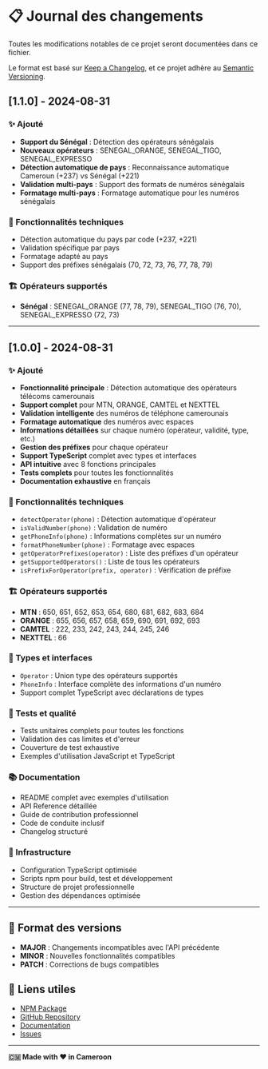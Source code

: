 # 📋 Journal des changements

Toutes les modifications notables de ce projet seront documentées dans ce fichier.

Le format est basé sur [Keep a Changelog](https://keepachangelog.com/fr/1.0.0/),
et ce projet adhère au [Semantic Versioning](https://semver.org/lang/fr/).

## [1.1.0] - 2024-08-31

### ✨ Ajouté
- **Support du Sénégal** : Détection des opérateurs sénégalais
- **Nouveaux opérateurs** : SENEGAL_ORANGE, SENEGAL_TIGO, SENEGAL_EXPRESSO
- **Détection automatique de pays** : Reconnaissance automatique Cameroun (+237) vs Sénégal (+221)
- **Validation multi-pays** : Support des formats de numéros sénégalais
- **Formatage multi-pays** : Formatage automatique pour les numéros sénégalais

### 🔧 Fonctionnalités techniques
- Détection automatique du pays par code (+237, +221)
- Validation spécifique par pays
- Formatage adapté au pays
- Support des préfixes sénégalais (70, 72, 73, 76, 77, 78, 79)

### 🏗️ Opérateurs supportés
- **Sénégal** : SENEGAL_ORANGE (77, 78, 79), SENEGAL_TIGO (76, 70), SENEGAL_EXPRESSO (72, 73)

---

## [1.0.0] - 2024-08-31

### ✨ Ajouté
- **Fonctionnalité principale** : Détection automatique des opérateurs télécoms camerounais
- **Support complet** pour MTN, ORANGE, CAMTEL et NEXTTEL
- **Validation intelligente** des numéros de téléphone camerounais
- **Formatage automatique** des numéros avec espaces
- **Informations détaillées** sur chaque numéro (opérateur, validité, type, etc.)
- **Gestion des préfixes** pour chaque opérateur
- **Support TypeScript** complet avec types et interfaces
- **API intuitive** avec 8 fonctions principales
- **Tests complets** pour toutes les fonctionnalités
- **Documentation exhaustive** en français

### 🔧 Fonctionnalités techniques
- `detectOperator(phone)` : Détection automatique d'opérateur
- `isValidNumber(phone)` : Validation de numéro
- `getPhoneInfo(phone)` : Informations complètes sur un numéro
- `formatPhoneNumber(phone)` : Formatage avec espaces
- `getOperatorPrefixes(operator)` : Liste des préfixes d'un opérateur
- `getSupportedOperators()` : Liste de tous les opérateurs
- `isPrefixForOperator(prefix, operator)` : Vérification de préfixe

### 🏗️ Opérateurs supportés
- **MTN** : 650, 651, 652, 653, 654, 680, 681, 682, 683, 684
- **ORANGE** : 655, 656, 657, 658, 659, 690, 691, 692, 693
- **CAMTEL** : 222, 233, 242, 243, 244, 245, 246
- **NEXTTEL** : 66

### 📱 Types et interfaces
- `Operator` : Union type des opérateurs supportés
- `PhoneInfo` : Interface complète des informations d'un numéro
- Support complet TypeScript avec déclarations de types

### 🧪 Tests et qualité
- Tests unitaires complets pour toutes les fonctions
- Validation des cas limites et d'erreur
- Couverture de test exhaustive
- Exemples d'utilisation JavaScript et TypeScript

### 📚 Documentation
- README complet avec exemples d'utilisation
- API Reference détaillée
- Guide de contribution professionnel
- Code de conduite inclusif
- Changelog structuré

### 🚀 Infrastructure
- Configuration TypeScript optimisée
- Scripts npm pour build, test et développement
- Structure de projet professionnelle
- Gestion des dépendances optimisée

---

## 📝 Format des versions

- **MAJOR** : Changements incompatibles avec l'API précédente
- **MINOR** : Nouvelles fonctionnalités compatibles
- **PATCH** : Corrections de bugs compatibles

## 🔗 Liens utiles

- [NPM Package](https://www.npmjs.com/package/@williamtessa27/cm-phone-lookup)
- [GitHub Repository](https://github.com/williamtessa27/cm-phone-lookup)
- [Documentation](https://github.com/williamtessa27/cm-phone-lookup#readme)
- [Issues](https://github.com/williamtessa27/cm-phone-lookup/issues)

---

**🇨🇲 Made with ❤️ in Cameroon**
